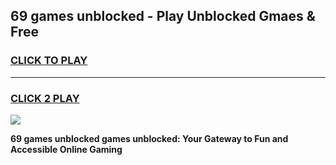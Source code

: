 
## 69 games unblocked - Play Unblocked Gmaes & Free
<h3>
<a href="https://news.freeplayer.one?title=69_games_unblocked&ref=23F">CLICK TO PLAY</a></h3>
<hr>

<h3>
<a href="https://news.freeplayer.one?title=69_games_unblocked&ref=23F">CLICK 2 PLAY</a>
  
</h3>

<a href="https://news.freeplayer.one?title=69_games_unblocked&ref=23F/"><img src="https://clearcache.store/games.png"></a>


**69 games unblocked games unblocked: Your Gateway to Fun and Accessible Online Gaming**
